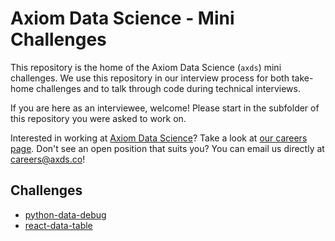 # Axiom Data Science - Mini Challenges

This repository is the home of the Axiom Data Science (`axds`) mini challenges. We use this repository in our interview process for both take-home challenges and to talk through code during technical interviews.

If you are here as an interviewee, welcome! Please start in the subfolder of this repository you were asked to work on.

Interested in working at [Axiom Data Science](https://axiomdatascience.com)? Take a look at [our careers page](https://axiomdatascience.com/jobs/). Don't see an open position that suits you? You can email us directly at [careers@axds.co](mailto:careers@axds.co)!

## Challenges

* [python-data-debug](python-data-debug)
* [react-data-table](react-data-table)

